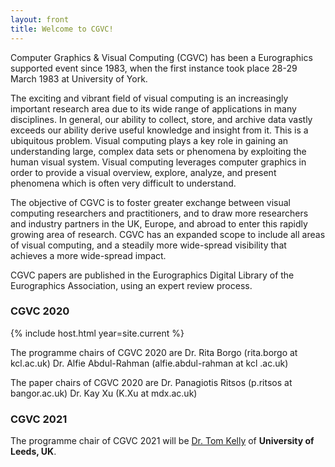 ```yaml
---
layout: front
title: Welcome to CGVC!
---
```


Computer Graphics & Visual Computing (CGVC) has been a Eurographics supported event since 1983, when the first instance took place 28-29 March 1983 at University of York.

The exciting and vibrant field of visual computing is an increasingly important research area due to its wide range of applications in many disciplines. In general, our ability to collect, store, and archive data vastly exceeds our ability derive useful knowledge and insight from it. This is a ubiquitous problem. Visual computing plays a key role in gaining an understanding large, complex data sets or phenomena by exploiting the human visual system. Visual computing leverages computer graphics in order to provide a visual overview, explore, analyze, and present phenomena which is often very difficult to understand.

The objective of CGVC is to foster greater exchange between visual computing researchers and practitioners, and to draw more researchers and industry partners in the UK, Europe, and abroad to enter this rapidly growing area of research. CGVC has an expanded scope to include all areas of visual computing, and a steadily more wide-spread visibility that achieves a more wide-spread impact.

CGVC papers are published in the Eurographics Digital Library of the Eurographics Association, using an expert review process.

<!-- This section should be updated every year -->

### CGVC 2020

{% include host.html year=site.current %}

The programme chairs of CGVC 2020 are
Dr. Rita Borgo (rita.borgo at kcl.ac.uk)
Dr. Alfie Abdul-Rahman (alfie.abdul-rahman at kcl .ac.uk)

The paper chairs of CGVC 2020 are
Dr. Panagiotis Ritsos (p.ritsos at bangor.ac.uk)
Dr. Kay Xu (K.Xu at mdx.ac.uk)


### CGVC 2021

The programme chair of CGVC 2021 will be [Dr. Tom Kelly](https://eps.leeds.ac.uk/computing/staff/1545/dr-tom-kelly) of **University of Leeds, UK**.

<!-- End of the section -->
